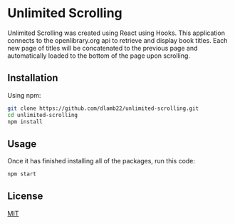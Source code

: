 # Unlimited Scrolling

Unlimited Scrolling was created using React using Hooks. 
This application connects to the openlibrary.org api to retrieve and display book titles. Each new page of titles will be concatenated to the previous page and automatically loaded to the bottom of the page upon scrolling.

## Installation

Using npm:

```bash
git clone https://github.com/dlamb22/unlimited-scrolling.git
cd unlimited-scrolling
npm install
```

## Usage

Once it has finished installing all of the packages, run this code:

```bash
npm start
```

## License

[MIT](https://choosealicense.com/licenses/mit/)
